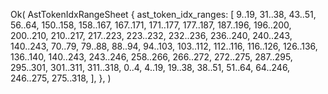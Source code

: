 Ok(
    AstTokenIdxRangeSheet {
        ast_token_idx_ranges: [
            9..19,
            31..38,
            43..51,
            56..64,
            150..158,
            158..167,
            167..171,
            171..177,
            177..187,
            187..196,
            196..200,
            200..210,
            210..217,
            217..223,
            223..232,
            232..236,
            236..240,
            240..243,
            140..243,
            70..79,
            79..88,
            88..94,
            94..103,
            103..112,
            112..116,
            116..126,
            126..136,
            136..140,
            140..243,
            243..246,
            258..266,
            266..272,
            272..275,
            287..295,
            295..301,
            301..311,
            311..318,
            0..4,
            4..19,
            19..38,
            38..51,
            51..64,
            64..246,
            246..275,
            275..318,
        ],
    },
)